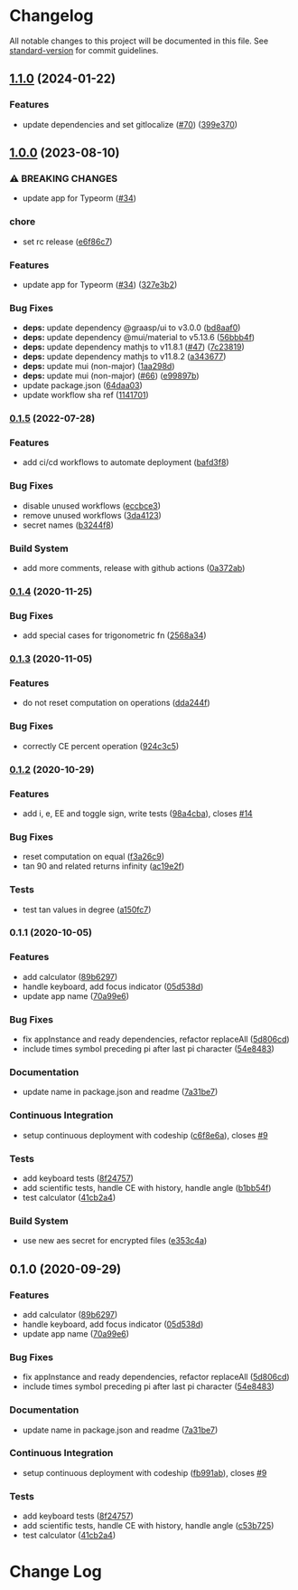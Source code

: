 # Changelog

All notable changes to this project will be documented in this file. See [standard-version](https://github.com/conventional-changelog/standard-version) for commit guidelines.

## [1.1.0](https://github.com/graasp/graasp-app-calculator/compare/v1.0.0...v1.1.0) (2024-01-22)


### Features

* update dependencies and set gitlocalize ([#70](https://github.com/graasp/graasp-app-calculator/issues/70)) ([399e370](https://github.com/graasp/graasp-app-calculator/commit/399e370cf4745459dffa0e0e2c8ae79ca61656ed))

## [1.0.0](https://github.com/graasp/graasp-app-calculator/compare/v0.1.5...v1.0.0) (2023-08-10)


### ⚠ BREAKING CHANGES

* update app for Typeorm ([#34](https://github.com/graasp/graasp-app-calculator/issues/34))

### chore

* set rc release ([e6f86c7](https://github.com/graasp/graasp-app-calculator/commit/e6f86c7310bf66f2d238e26f707254f2b32c0a5c))


### Features

* update app for Typeorm ([#34](https://github.com/graasp/graasp-app-calculator/issues/34)) ([327e3b2](https://github.com/graasp/graasp-app-calculator/commit/327e3b28d0e89673a47eea9a2836280139201f95))


### Bug Fixes

* **deps:** update dependency @graasp/ui to v3.0.0 ([bd8aaf0](https://github.com/graasp/graasp-app-calculator/commit/bd8aaf071a66fc28f9c7cebccd3ec91b6e242cd8))
* **deps:** update dependency @mui/material to v5.13.6 ([56bbb4f](https://github.com/graasp/graasp-app-calculator/commit/56bbb4f040afed8699a10c8f50119ebcf1994055))
* **deps:** update dependency mathjs to v11.8.1 ([#47](https://github.com/graasp/graasp-app-calculator/issues/47)) ([7c23819](https://github.com/graasp/graasp-app-calculator/commit/7c23819152669d83558c5ba2579188f6b2720b35))
* **deps:** update dependency mathjs to v11.8.2 ([a343677](https://github.com/graasp/graasp-app-calculator/commit/a3436774a57e609d123dc557e4170abeeaf53899))
* **deps:** update mui (non-major) ([1aa298d](https://github.com/graasp/graasp-app-calculator/commit/1aa298dbec660d221334200d9e63a145fa325e3c))
* **deps:** update mui (non-major) ([#66](https://github.com/graasp/graasp-app-calculator/issues/66)) ([e99897b](https://github.com/graasp/graasp-app-calculator/commit/e99897b17e338ed502926178005c624fb47bc991))
* update package.json ([64daa03](https://github.com/graasp/graasp-app-calculator/commit/64daa036e3703d4673b803edb7e69d2e764c67f6))
* update workflow sha ref ([1141701](https://github.com/graasp/graasp-app-calculator/commit/114170174445da21e75a6adb3683805a44a43f47))

### [0.1.5](https://github.com/graasp/graasp-app-calculator/compare/v0.1.4...v0.1.5) (2022-07-28)

### Features

- add ci/cd workflows to automate deployment ([bafd3f8](https://github.com/graasp/graasp-app-calculator/commit/bafd3f8c573cbab2535361ee0c244ec4ea8a5250))

### Bug Fixes

- disable unused workflows ([eccbce3](https://github.com/graasp/graasp-app-calculator/commit/eccbce3a90b1ed312cda5dbac35d2e93e11f77df))
- remove unused workflows ([3da4123](https://github.com/graasp/graasp-app-calculator/commit/3da4123fc165b80ec5c760c8c3326541f575cc73))
- secret names ([b3244f8](https://github.com/graasp/graasp-app-calculator/commit/b3244f8523da10ead02262b4429dc36726aabdd3))

### Build System

- add more comments, release with github actions ([0a372ab](https://github.com/graasp/graasp-app-calculator/commit/0a372ab7077d5f8eaa53722f32b9055b80ea4baa))

### [0.1.4](https://github.com/graasp/graasp-app-calculator/compare/v0.1.3...v0.1.4) (2020-11-25)

### Bug Fixes

- add special cases for trigonometric fn ([2568a34](https://github.com/graasp/graasp-app-calculator/commit/2568a34155945e1e33e877dea67c2a13814026f4))

### [0.1.3](https://github.com/graasp/graasp-app-calculator/compare/v0.1.2...v0.1.3) (2020-11-05)

### Features

- do not reset computation on operations ([dda244f](https://github.com/graasp/graasp-app-calculator/commit/dda244fc1e320284557ebfb9389166d3246e2be5))

### Bug Fixes

- correctly CE percent operation ([924c3c5](https://github.com/graasp/graasp-app-calculator/commit/924c3c545cb9135db1044c7bf811ee415940bdd3))

### [0.1.2](https://github.com/graasp/graasp-app-calculator/compare/v0.1.1...v0.1.2) (2020-10-29)

### Features

- add i, e, EE and toggle sign, write tests ([98a4cba](https://github.com/graasp/graasp-app-calculator/commit/98a4cba9b2e363c76b8cc791ee016e48699d72b2)), closes [#14](https://github.com/graasp/graasp-app-calculator/issues/14)

### Bug Fixes

- reset computation on equal ([f3a26c9](https://github.com/graasp/graasp-app-calculator/commit/f3a26c9fd393eb059c9338495378799b2e055ab9))
- tan 90 and related returns infinity ([ac19e2f](https://github.com/graasp/graasp-app-calculator/commit/ac19e2f2d1904627a7cde5dcf7d8d2418d590a38))

### Tests

- test tan values in degree ([a150fc7](https://github.com/graasp/graasp-app-calculator/commit/a150fc72ea9fd1675694f9ab600b5539441e9c58))

### 0.1.1 (2020-10-05)

### Features

- add calculator ([89b6297](https://github.com/graasp/graasp-app-calculator/commit/89b62977648967a78feec77d23f1bd766a523579))
- handle keyboard, add focus indicator ([05d538d](https://github.com/graasp/graasp-app-calculator/commit/05d538d515a9009b6ae8c01d2e5289acd9124882))
- update app name ([70a99e6](https://github.com/graasp/graasp-app-calculator/commit/70a99e6b42f4a312c94cee5072bebb2fc706f439))

### Bug Fixes

- fix appInstance and ready dependencies, refactor replaceAll ([5d806cd](https://github.com/graasp/graasp-app-calculator/commit/5d806cd94915e04762f88a62799f68ea27377bad))
- include times symbol preceding pi after last pi character ([54e8483](https://github.com/graasp/graasp-app-calculator/commit/54e8483720c6fc6022aa9f363af1d6cbd52d4731))

### Documentation

- update name in package.json and readme ([7a31be7](https://github.com/graasp/graasp-app-calculator/commit/7a31be70d59a862d1ac7a31c0d616fd90e0e4c96))

### Continuous Integration

- setup continuous deployment with codeship ([c6f8e6a](https://github.com/graasp/graasp-app-calculator/commit/c6f8e6a1426d9692258b049b7ebc3a7171fb7fec)), closes [#9](https://github.com/graasp/graasp-app-calculator/issues/9)

### Tests

- add keyboard tests ([8f24757](https://github.com/graasp/graasp-app-calculator/commit/8f247575ac62ffedcaece629dd7e5e8ba0e18ce7))
- add scientific tests, handle CE with history, handle angle ([b1bb54f](https://github.com/graasp/graasp-app-calculator/commit/b1bb54f9401ee78abf394f6b509aea9863837adf))
- test calculator ([41cb2a4](https://github.com/graasp/graasp-app-calculator/commit/41cb2a41b32091ce47cd47621997222d91b84e52))

### Build System

- use new aes secret for encrypted files ([e353c4a](https://github.com/graasp/graasp-app-calculator/commit/e353c4a20dd99b7420558749d7cbafdb6cc31693))

## 0.1.0 (2020-09-29)

### Features

- add calculator ([89b6297](https://github.com/graasp/graasp-app-calculator/commit/89b62977648967a78feec77d23f1bd766a523579))
- handle keyboard, add focus indicator ([05d538d](https://github.com/graasp/graasp-app-calculator/commit/05d538d515a9009b6ae8c01d2e5289acd9124882))
- update app name ([70a99e6](https://github.com/graasp/graasp-app-calculator/commit/70a99e6b42f4a312c94cee5072bebb2fc706f439))

### Bug Fixes

- fix appInstance and ready dependencies, refactor replaceAll ([5d806cd](https://github.com/graasp/graasp-app-calculator/commit/5d806cd94915e04762f88a62799f68ea27377bad))
- include times symbol preceding pi after last pi character ([54e8483](https://github.com/graasp/graasp-app-calculator/commit/54e8483720c6fc6022aa9f363af1d6cbd52d4731))

### Documentation

- update name in package.json and readme ([7a31be7](https://github.com/graasp/graasp-app-calculator/commit/7a31be70d59a862d1ac7a31c0d616fd90e0e4c96))

### Continuous Integration

- setup continuous deployment with codeship ([fb991ab](https://github.com/graasp/graasp-app-calculator/commit/fb991ab57ac59e77e70d29ff5f2726cb1c6a1ac0)), closes [#9](https://github.com/graasp/graasp-app-calculator/issues/9)

### Tests

- add keyboard tests ([8f24757](https://github.com/graasp/graasp-app-calculator/commit/8f247575ac62ffedcaece629dd7e5e8ba0e18ce7))
- add scientific tests, handle CE with history, handle angle ([c53b725](https://github.com/graasp/graasp-app-calculator/commit/c53b725b70c0e42d472541a48a4ba6fb6801f377))
- test calculator ([41cb2a4](https://github.com/graasp/graasp-app-calculator/commit/41cb2a41b32091ce47cd47621997222d91b84e52))

# Change Log

